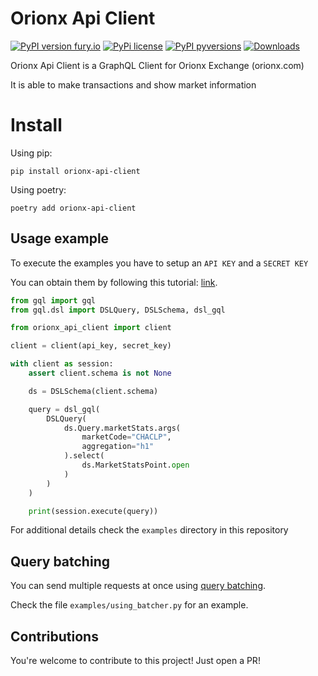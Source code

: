 # Orionx Api Client

[![PyPI version fury.io](https://badge.fury.io/py/orionx-api-client.svg)](https://pypi.python.org/pypi/orionx-api-client/) [![PyPi license](https://badgen.net/pypi/license/orionx-api-client/)](https://pypi.org/project/orionx-api-client/)
 [![PyPI pyversions](https://img.shields.io/pypi/pyversions/orionx-api-client.svg)](https://pypi.python.org/pypi/orionx-api-client/) [![Downloads](https://static.pepy.tech/badge/orionx-api-client)](https://pepy.tech/project/orionx-api-client)


Orionx Api Client is a GraphQL Client for Orionx Exchange (orionx.com)

It is able to make transactions and show market information


# Install

Using pip:

```
pip install orionx-api-client
```

Using poetry:

```
poetry add orionx-api-client
```

## Usage example

To execute the examples you have to setup an `API KEY` and a `SECRET KEY`

You can obtain them by following this tutorial: [link](https://docs.orionx.com/docs#creaci%C3%B3n-de-api-keys).

```python
from gql import gql
from gql.dsl import DSLQuery, DSLSchema, dsl_gql

from orionx_api_client import client

client = client(api_key, secret_key)

with client as session:
    assert client.schema is not None

    ds = DSLSchema(client.schema)

    query = dsl_gql(
        DSLQuery(
            ds.Query.marketStats.args(
                marketCode="CHACLP",
                aggregation="h1"
            ).select(
                ds.MarketStatsPoint.open
            )
        )
    )

    print(session.execute(query))
```

For additional details check the `examples` directory in this repository

## Query batching

You can send multiple requests at once using [query batching](https://www.apollographql.com/blog/apollo-client/performance/batching-client-graphql-queries/).

Check the file `examples/using_batcher.py` for an example.

## Contributions

You're welcome to contribute to this project! Just open a PR!
